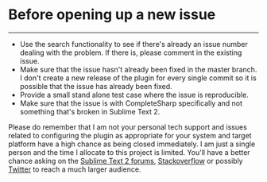 # Before opening up a new issue
----------------------------------

* Use the search functionality to see if there's already an issue number
  dealing with the problem. If there is, please comment in the existing
  issue.
* Make sure that the issue hasn't already been fixed in the master branch.
  I don't create a new release of the plugin for every single commit so
  it is possible that the issue has already been fixed.
* Provide a small stand alone test case where the issue is reproducible.
* Make sure that the issue is with CompleteSharp specifically and not
  something that's broken in Sublime Text 2.

Please do remember that I am not your personal tech support and issues related
to configuring the plugin as appropriate for your system and target platform
have a high chance as being closed immediately. I am just a single person and
the time I allocate to this project is limited. You'll have a better
chance asking on the [Sublime Text 2 forums](http://www.sublimetext.com/forum/),
[Stackoverflow](http://stackoverflow.com/) or possibly
[Twitter](http://twitter.com/) to reach a much larger audience.
